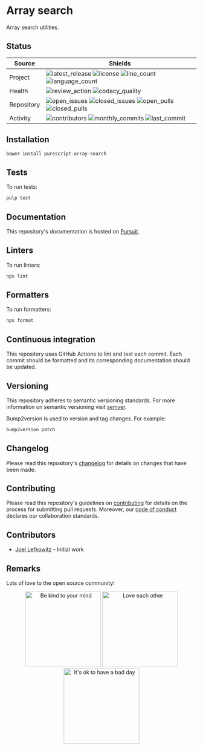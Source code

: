 # Array search

Array search utilities.

## Status

| Source     | Shields                                                       |
| ---------- | ------------------------------------------------------------- |
| Project    | ![latest_release] ![license] ![line_count] ![language_count]  |
| Health     | ![review_action] ![codacy_quality]                            |
| Repository | ![open_issues] ![closed_issues] ![open_pulls] ![closed_pulls] |
| Activity   | ![contributors] ![monthly_commits] ![last_commit]             |

## Installation

```bash
bower install purescript-array-search
```

## Tests

To run tests:

```bash
pulp test
```

## Documentation

This repository's documentation is hosted on [Pursuit](https://pursuit.purescript.org/packages/purescript-array-search).

## Linters

To run linters:

```bash
nps lint
```

## Formatters

To run formatters:

```bash
nps format
```

## Continuous integration

This repository uses GitHub Actions to lint and test each commit. Each commit should be formatted and its corresponding documentation should be updated.

## Versioning

This repository adheres to semantic versioning standards. For more information on semantic versioning visit [semver](https://semver.org).

Bump2version is used to version and tag changes. For example:

```bash
bump2version patch
```

## Changelog

Please read this repository's [changelog](CHANGELOG.md) for details on changes that have been made.

## Contributing

Please read this repository's guidelines on [contributing](CONTRIBUTING.md) for details on the process for submitting pull requests. Moreover, our [code of conduct](CODE_OF_CONDUCT.md) declares our collaboration standards.

## Contributors

- [Joel Lefkowitz](https://github.com/joellefkowitz) - Initial work

## Remarks

Lots of love to the open source community!

<p align='center'>
    <img width=200 height=200 src='https://media.giphy.com/media/osAcIGTSyeovPq6Xph/giphy.gif' alt='Be kind to your mind' />
    <img width=200 height=200 src='https://media.giphy.com/media/KEAAbQ5clGWJwuJuZB/giphy.gif' alt='Love each other' />
    <img width=200 height=200 src='https://media.giphy.com/media/WRWykrFkxJA6JJuTvc/giphy.gif' alt="It's ok to have a bad day" />
</p>

[latest_release]: https://img.shields.io/github/v/tag/joellefkowitz/purescript-array-search "Latest release"
[license]: https://img.shields.io/github/license/joellefkowitz/purescript-array-search "License"
[line_count]: https://img.shields.io/tokei/lines/github/joellefkowitz/purescript-array-search "Line count"
[language_count]: https://img.shields.io/github/languages/count/joellefkowitz/purescript-array-search "Language count"
[review_action]: https://img.shields.io/github/actions/workflow/status/JoelLefkowitz/purescript-array-search/review.yml "Review action"
[codacy_quality]: https://img.shields.io/codacy/grade/a234d28178cf4a1b8bca450fdc432f77 "Codacy quality"
[codacy_coverage]: https://img.shields.io/codacy/coverage/a234d28178cf4a1b8bca450fdc432f77 "Codacy coverage"
[npm_version]: https://img.shields.io/npm/v/purescript-array-search "NPM Version"
[npm_downloads]: https://img.shields.io/npm/dw/purescript-array-search "NPM Downloads"
[open_issues]: https://img.shields.io/github/issues/joellefkowitz/purescript-array-search "Open issues"
[closed_issues]: https://img.shields.io/github/issues-closed/joellefkowitz/purescript-array-search "Closed issues"
[open_pulls]: https://img.shields.io/github/issues-pr/joellefkowitz/purescript-array-search "Open pull requests"
[closed_pulls]: https://img.shields.io/github/issues-pr-closed/joellefkowitz/purescript-array-search "Closed pull requests"
[contributors]: https://img.shields.io/github/contributors/joellefkowitz/purescript-array-search "Contributors"
[monthly_commits]: https://img.shields.io/github/commit-activity/m/joellefkowitz/purescript-array-search "Monthly commits"
[last_commit]: https://img.shields.io/github/last-commit/joellefkowitz/purescript-array-search "Last commit"
